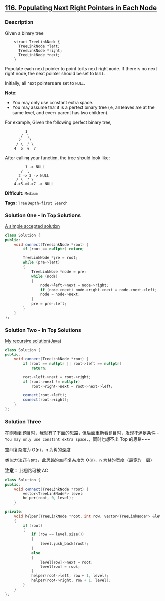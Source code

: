 ## [116. Populating Next Right Pointers in Each Node](https://leetcode.com/problems/populating-next-right-pointers-in-each-node/description/)

### Description

Given a binary tree

```
    struct TreeLinkNode {
      TreeLinkNode *left;
      TreeLinkNode *right;
      TreeLinkNode *next;
    }

```

Populate each next pointer to point to its next right node. If there is no next right node, the next pointer should be set to `NULL`.

Initially, all next pointers are set to `NULL`.

**Note:**

- You may only use constant extra space.
- You may assume that it is a perfect binary tree (ie, all leaves are at the same level, and every parent has two children).

For example,
Given the following perfect binary tree,

```
         1
       /  \
      2    3
     / \  / \
    4  5  6  7

```

After calling your function, the tree should look like:

```
         1 -> NULL
       /  \
      2 -> 3 -> NULL
     / \  / \
    4->5->6->7 -> NULL
```

**Difficult:** `Medium`

**Tags:** `Tree` `Depth-first Search`

### Solution One - In Top Solutions

[A simple accepted solution](https://discuss.leetcode.com/topic/2202/a-simple-accepted-solution)

```c++
class Solution {
public:
    void connect(TreeLinkNode *root) {
        if (root == nullptr) return;

        TreeLinkNode *pre = root;
        while (pre->left)
        {
            TreeLinkNode *node = pre;
            while (node)
            {
                node->left->next = node->right;
                if (node->next) node->right->next = node->next->left;
                node = node->next;
            }
            pre = pre->left;
        }
    }
};
```

### Solution Two - In Top Solutions

[My recursive solution(Java)](https://discuss.leetcode.com/topic/12241/my-recursive-solution-java)

```c++
class Solution {
public:
    void connect(TreeLinkNode *root) {
        if (root == nullptr || root->left == nullptr)
            return;

        root->left->next = root->right;
        if (root->next != nullptr)
            root->right->next = root->next->left;

        connect(root->left);
        connect(root->right);
    }
};
```

### Solution Three

在刚看到题目时，我就有了下面的思路，但后面重新看题目时，发现不满足条件 - `You may only use constant extra space.`，同时也想不出 Top 的思路~~~

空间复杂度为 O(n)，n 为树的深度

类似方法还有`BFS`，此思路的空间复杂度为 O(n)，n 为树的宽度（最宽的一层）

**注意：** 此思路可被 AC

```c++
class Solution {
public:
    void connect(TreeLinkNode *root) {
        vector<TreeLinkNode*> level;
        helper(root, 0, level);
    }

private:
    void helper(TreeLinkNode *root, int row, vector<TreeLinkNode*> &level)
    {
        if (root)
        {
            if (row == level.size())
            {
                level.push_back(root);
            }
            else
            {
                level[row]->next = root;
                level[row] = root;
            }
            helper(root->left, row + 1, level);
            helper(root->right, row + 1, level);
        }
    }
};
```
